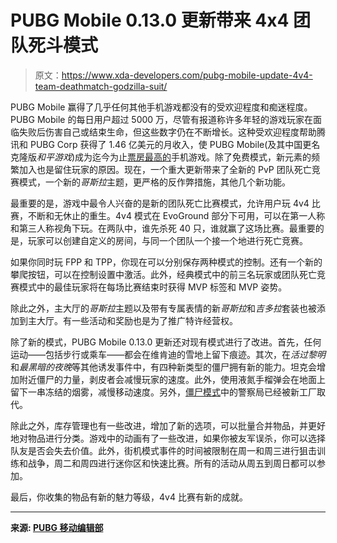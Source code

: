 # PUBG Mobile 0.13.0 更新带来 4x4 团队死斗模式

> 原文：<https://www.xda-developers.com/pubg-mobile-update-4v4-team-deathmatch-godzilla-suit/>

PUBG Mobile 赢得了几乎任何其他手机游戏都没有的受欢迎程度和痴迷程度。PUBG Mobile 的每日用户超过 5000 万，尽管有报道称许多年轻的游戏玩家在面临失败后伤害自己或结束生命，但这些数字仍在不断增长。这种受欢迎程度帮助腾讯和 PUBG Corp 获得了 1.46 亿美元的月收入，使 PUBG Mobile(及其中国更名克隆版*和平游戏*)成为迄今为止[票房最高的](https://www.ft.com/content/2741cc98-8b4d-11e9-a1c1-51bf8f989972)手机游戏。除了免费模式，新元素的频繁加入也是留住玩家的原因。现在，一个重大更新带来了全新的 PvP 团队死亡竞赛模式，一个新的*哥斯拉*主题，更严格的反作弊措施，其他几个新功能。

最重要的是，游戏中最令人兴奋的是新的团队死亡比赛模式，允许用户玩 4v4 比赛，不断和无休止的重生。4v4 模式在 EvoGround 部分下可用，可以在第一人称和第三人称视角下玩。在两队中，谁先杀死 40 只，谁就赢了这场比赛。最重要的是，玩家可以创建自定义的房间，与同一个团队一个接一个地进行死亡竞赛。

如果你同时玩 FPP 和 TPP，你现在可以分别保存两种模式的控制。还有一个新的攀爬按钮，可以在控制设置中激活。此外，经典模式中的前三名玩家或团队死亡竞赛模式中的最佳玩家将在每场比赛结束时获得 MVP 标签和 MVP 姿势。

除此之外，主大厅的*哥斯拉*主题以及带有专属表情的新*哥斯拉*和*吉多拉*套装也被添加到主大厅。有一些活动和奖励也是为了推广特许经营权。

除了新的模式，PUBG Mobile 0.13.0 更新还对现有模式进行了改进。首先，任何运动——包括步行或乘车——都会在维肯迪的雪地上留下痕迹。其次，在*活过黎明*和*最黑暗的夜晚*等其他诱发事件中，有四种新类型的僵尸拥有新的能力。坦克会增加附近僵尸的力量，剥皮者会减慢玩家的速度。此外，使用液氮手榴弹会在地面上留下一串冻结的烟雾，减慢移动速度。另外，[僵尸模式](https://www.xda-developers.com/pubg-mobile-v0120-new-darkest-night-zombie-mode-scheduled-april-17/)中的警察局已经被新工厂取代。

除此之外，库存管理也有一些改进，增加了新的选项，可以批量合并物品，并更好地对物品进行分类。游戏中的动画有了一些改进，如果你被友军误杀，你可以选择队友是否会失去价值。此外，街机模式事件的时间被限制在周一和周三进行狙击训练和战争，周二和周四进行迷你区和快速比赛。所有的活动从周五到周日都可以参加。

最后，你收集的物品有新的魅力等级，4v4 比赛有新的成就。

* * *

**来源: [PUBG 移动编辑部](https://www.pubgmobile.com/en-US/news_detail/webplat/info/news_version3/35372/35373/35374/35386/35387/m20497/201906/813644.shtml)**